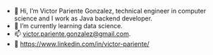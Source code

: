 - 👋 Hi, I’m Victor Pariente Gonzalez, technical engineer in computer science and I work as Java backend developer.
- 🌱 I’m currently learning data science.
- 📫 victor.pariente.gonzalez@gmail.com.
- 🔗 https://www.linkedin.com/in/victor-pariente/

<!---
vicpari89/vicpari89 is a ✨ special ✨ repository because its `README.md` (this file) appears on your GitHub profile.
You can click the Preview link to take a look at your changes.
--->
